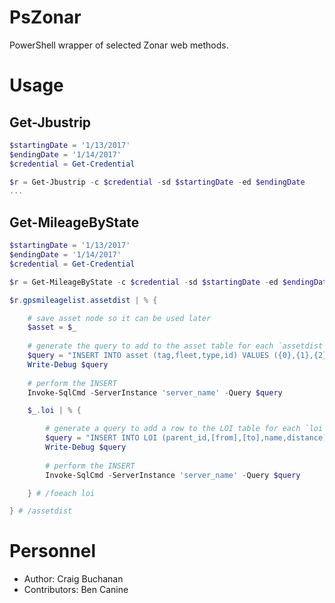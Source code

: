 # PsZonar
PowerShell wrapper of selected Zonar web methods.

# Usage

## Get-Jbustrip

~~~powershell
$startingDate = '1/13/2017'
$endingDate = '1/14/2017'
$credential = Get-Credential

$r = Get-Jbustrip -c $credential -sd $startingDate -ed $endingDate
...
~~~~

## Get-MileageByState

~~~powershell
$startingDate = '1/13/2017'
$endingDate = '1/14/2017'
$credential = Get-Credential

$r = Get-MileageByState -c $credential -sd $startingDate -ed $endingDate

$r.gpsmileagelist.assetdist | % {

    # save asset node so it can be used later
    $asset = $_
    
    # generate the query to add to the asset table for each `assetdist` instance
    $query = "INSERT INTO asset (tag,fleet,type,id) VALUES ({0},{1},{2},{3})" -F $_.tag,$_.fleet,$_.type,$_.id
    Write-Debug $query
    
    # perform the INSERT
    Invoke-SqlCmd -ServerInstance 'server_name' -Query $query

    $_.loi | % {

        # generate a query to add a row to the LOI table for each `loi` instance
        $query = "INSERT INTO LOI (parent_id,[from],[to],name,distance) VALUES ({0},'{1}','{2}','{3}',{4})" -F $asset.id, (ConvertFrom-Epoch $_.from), (ConvertFrom-Epoch $_.to), $_.name, $_.distance
        Write-Debug $query
    
        # perform the INSERT
        Invoke-SqlCmd -ServerInstance 'server_name' -Query $query

    } # /foeach loi

} # /assetdist
~~~

# Personnel

- Author: Craig Buchanan
- Contributors: Ben Canine
